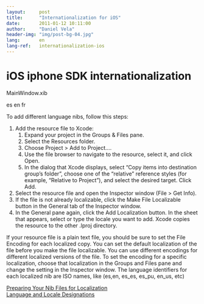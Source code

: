 ```yaml
---
layout:     post
title:      "Internationalization for iOS"
date:       2011-01-12 10:11:00
author:     "Daniel Vela"
header-img: "img/post-bg-04.jpg"
lang:       en
lang-ref:   internationalization-ios
---
```


# iOS iphone SDK internationalization

MainWindow.xib  

es
en
fr  

To add different language nibs, follow this steps:

1. Add the resource file to Xcode:
	1. Expand your project in the Groups &amp; Files pane.
	2. Select the Resources folder.
	3. Choose Project &gt; Add to Project….
	4. Use the file browser to navigate to the resource, select it, and click Open.
	5. In the dialog that Xcode displays, select “Copy items into destination group’s folder”, choose one of the “relative” reference styles (for example, “Relative to Project”), and select the desired target. Click Add.
2. Select the resource file and open the Inspector window (File &gt; Get Info).
3. If the file is not already localizable, click the Make File Localizable button in the General tab of the Inspector window.
4. In the General pane again, click the Add Localization button. In the sheet that appears, select or type the locale you want to add. Xcode copies the resource to the other .lproj directory.

If your resource file is a plain text file, you should be sure to set the File Encoding for each localized copy. You can set the default localization of the file before you make the file localizable. You can use different encodings for different localized versions of the file. To set the encoding for a specific localization, choose that localization in the Groups and Files pane and change the setting in the Inspector window.
The language identifiers for each localized nib are ISO names, like (es,en, es_es, es_pu, en_us, etc)  

[Preparing Your Nib Files for Localization](http://developer.apple.com/library/ios/#documentation/MacOSX/Conceptual/BPInternational/Articles/LocalizingInterfaces.html%23//apple_ref/doc/uid/20002138-BBCBFFDF)  
[Language and Locale Designations](http://developer.apple.com/library/ios/#documentation/MacOSX/Conceptual/BPInternational/Articles/LanguageDesignations.html%23//apple_ref/doc/uid/20002144-BBCEGGFF)